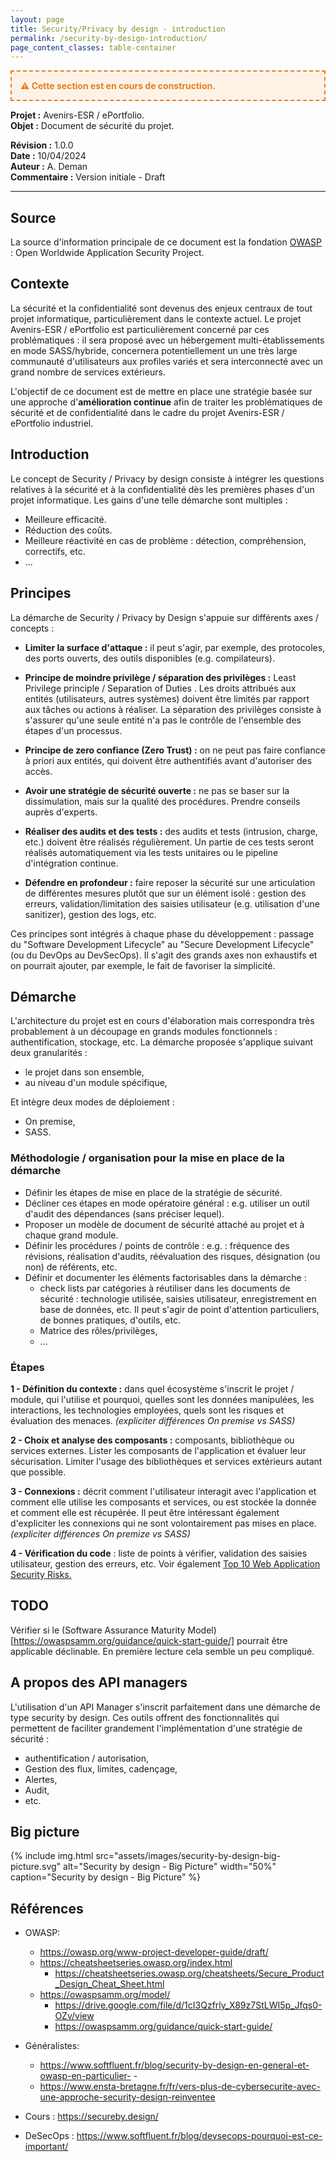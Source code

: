 ```yaml
---
layout: page
title: Security/Privacy by design - introduction
permalink: /security-by-design-introduction/
page_content_classes: table-container
---
```

<div style="border: 2px dashed #e67e22; background: #fcf3e6; padding: 1em; margin: 1em 0; font-weight: bold; color: #e67e22;">
  ⚠️ Cette section est en cours de construction.
</div>

**Projet :** Avenirs-ESR / ePortfolio. <br/>
**Objet :** Document de sécurité du projet.<br/>

**Révision :** 1.0.0<br/>
**Date :** 10/04/2024<br/>
**Auteur :** A. Deman<br/>
**Commentaire :** Version initiale - Draft<br/>

-----

## Source
La source d'information principale de ce document est la fondation [OWASP](https://cheatsheetseries.owasp.org) : Open Worldwide Application Security Project. 

## Contexte
La sécurité et la confidentialité sont devenus des enjeux centraux de tout projet informatique, particulièrement dans le contexte actuel. Le projet Avenirs-ESR / ePortfolio est particulièrement concerné par ces problématiques : il sera proposé avec un hébergement multi-établissements en mode SASS/hybride, concernera potentiellement un une très large communauté d'utilisateurs aux profiles variés et sera interconnecté avec un grand nombre de services extérieurs.

L'objectif de ce document est de mettre en place une stratégie basée sur une approche d'**amélioration continue** afin de traiter les problématiques de sécurité et de confidentialité dans le cadre du projet Avenirs-ESR / ePortfolio industriel.

## Introduction
Le concept de Security / Privacy by design consiste à intégrer les questions relatives à la sécurité et à la confidentialité dès les premières phases d'un projet informatique. 
Les gains d'une telle démarche sont multiples :
- Meilleure efficacité.
- Réduction des coûts.
- Meilleure réactivité en cas de problème : détection, compréhension, correctifs, etc.
- ...

## Principes
La démarche de Security / Privacy by Design s'appuie sur différents axes / concepts :

- **Limiter la surface d'attaque :** il peut s'agir, par exemple, des protocoles, des ports ouverts, des outils disponibles (e.g. compilateurs).

- **Principe de moindre privilège / séparation des privilèges :** Least Privilege principle / Separation of Duties . Les droits attribués aux entités (utilisateurs, autres systèmes) doivent être limités par rapport aux tâches ou actions à réaliser. La séparation des privilèges consiste à s'assurer qu'une seule entité n'a pas le contrôle de l'ensemble des étapes d'un processus. 

- **Principe de zero confiance (Zero Trust) :**  on ne peut pas faire confiance à priori aux entités, qui doivent être authentifiés avant d'autoriser des accès.

- **Avoir une stratégie de sécurité ouverte :** ne pas se baser sur la dissimulation, mais sur la qualité des procédures. Prendre conseils auprès d'experts.

- **Réaliser des audits et des tests :** des audits et tests (intrusion, charge, etc.) doivent être réalisés régulièrement. Un partie de ces tests seront réalisés automatiquement via les tests unitaires ou le pipeline d'intégration continue.

- **Défendre en profondeur :** faire reposer la sécurité sur une articulation de différentes mesures plutôt que sur un élément isolé : gestion des erreurs, validation/limitation des saisies utilisateur (e.g. utilisation d'une sanitizer), gestion des logs, etc.

Ces principes sont intégrés à chaque phase du développement : passage du "Software Development Lifecycle" au "Secure Development Lifecycle" (ou du DevOps au DevSecOps).
Il s'agit des grands axes non exhaustifs et on pourrait ajouter, par exemple, le fait de favoriser la simplicité. 


## Démarche
L'architecture du projet est en cours d'élaboration mais correspondra très probablement à un découpage en grands modules fonctionnels : authentification, stockage, etc.
La démarche proposée s'applique suivant deux granularités :
- le projet dans son ensemble,
- au niveau d'un module spécifique,

Et intègre deux modes de déploiement :
- On premise,
- SASS.


### Méthodologie / organisation pour la mise en place de la démarche
- Définir les étapes de mise en place de la stratégie de sécurité.
- Décliner ces étapes en mode opératoire général : e.g. utiliser un outil d'audit des dépendances (sans préciser lequel).
- Proposer un modèle de document de sécurité attaché au projet et à chaque grand module.
- Définir les procédures / points de contrôle : e.g. : fréquence des révisions, réalisation d'audits, réévaluation des risques, désignation (ou non) de référents, etc.
- Définir et documenter les éléments factorisables dans la démarche :
    - check lists par catégories à réutiliser dans les documents de sécurité : technologie utilisée, saisies utilisateur, enregistrement en base de données, etc. Il peut s'agir de point d'attention particuliers, de bonnes pratiques, d'outils, etc.
    - Matrice des rôles/privilèges,
    - ...


### Étapes
**1 - Définition du contexte :**  dans quel écosystème s'inscrit le projet / module, qui l'utilise et pourquoi, quelles sont les données manipulées, les interactions, les technologies employées, quels sont les risques et évaluation des menaces. *(expliciter différences On premise vs SASS)*

**2 - Choix et analyse des composants :** composants, bibliothèque ou services externes. Lister les composants de l'application et évaluer leur sécurisation. Limiter l'usage des bibliothèques et services extérieurs autant que possible.

**3 - Connexions :** décrit comment l'utilisateur interagit avec l'application et comment elle utilise les composants et services, ou est stockée la donnée et comment elle est récupérée. Il peut être intéressant également d'expliciter les connexions qui ne sont volontairement pas mises en place. *(expliciter différences On premize vs SASS)*

**4 - Vérification du code** : liste de points à vérifier, validation des saisies utilisateur, gestion des erreurs, etc. Voir également [Top 10 Web Application Security Risks.](https://owasp.org/www-project-top-ten/)

## TODO
Vérifier si le (Software Assurance Maturity Model)[https://owaspsamm.org/guidance/quick-start-guide/] pourrait être applicable déclinable. En première lecture cela semble un peu compliqué.

## A propos des API managers
L'utilisation d'un API Manager s'inscrit parfaitement dans une démarche de type security by design. Ces outils offrent des fonctionnalités qui permettent de faciliter grandement l'implémentation d'une stratégie de sécurité :
- authentification / autorisation,
- Gestion des flux, limites, cadençage,
- Alertes,
- Audit,
- etc.

## Big picture

{% include img.html
        src="assets/images/security-by-design-big-picture.svg"
        alt="Security by design - Big Picture"
        width="50%"
        caption="Security by design - Big Picture"
%}

## Références

- OWASP: 
	- https://owasp.org/www-project-developer-guide/draft/
	- https://cheatsheetseries.owasp.org/index.html
		+ https://cheatsheetseries.owasp.org/cheatsheets/Secure_Product_Design_Cheat_Sheet.html
	- https://owaspsamm.org/model/
    	- https://drive.google.com/file/d/1cI3Qzfrly_X89z7StLWI5p_Jfqs0-OZv/view
      	- https://owaspsamm.org/guidance/quick-start-guide/
- Généralistes:
  - https://www.softfluent.fr/blog/security-by-design-en-general-et-owasp-en-particulier- -
  - https://www.ensta-bretagne.fr/fr/vers-plus-de-cybersecurite-avec-une-approche-security-design-reinventee

- Cours : https://secureby.design/
- DeSecOps : https://www.softfluent.fr/blog/devsecops-pourquoi-est-ce-important/